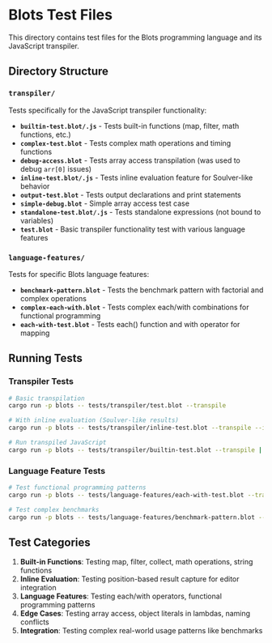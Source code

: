 # Blots Test Files

This directory contains test files for the Blots programming language and its JavaScript transpiler.

## Directory Structure

### `transpiler/`
Tests specifically for the JavaScript transpiler functionality:

- **`builtin-test.blot/.js`** - Tests built-in functions (map, filter, math functions, etc.)
- **`complex-test.blot`** - Tests complex math operations and timing functions
- **`debug-access.blot`** - Tests array access transpilation (was used to debug `arr[0]` issues)
- **`inline-test.blot/.js`** - Tests inline evaluation feature for Soulver-like behavior
- **`output-test.blot`** - Tests output declarations and print statements
- **`simple-debug.blot`** - Simple array access test case
- **`standalone-test.blot/.js`** - Tests standalone expressions (not bound to variables)
- **`test.blot`** - Basic transpiler functionality test with various language features

### `language-features/`
Tests for specific Blots language features:

- **`benchmark-pattern.blot`** - Tests the benchmark pattern with factorial and complex operations
- **`complex-each-with.blot`** - Tests complex each/with combinations for functional programming
- **`each-with-test.blot`** - Tests each() function and with operator for mapping

## Running Tests

### Transpiler Tests
```bash
# Basic transpilation
cargo run -p blots -- tests/transpiler/test.blot --transpile

# With inline evaluation (Soulver-like results)
cargo run -p blots -- tests/transpiler/inline-test.blot --transpile --inline-eval

# Run transpiled JavaScript
cargo run -p blots -- tests/transpiler/builtin-test.blot --transpile | node
```

### Language Feature Tests  
```bash
# Test functional programming patterns
cargo run -p blots -- tests/language-features/each-with-test.blot --transpile | node

# Test complex benchmarks
cargo run -p blots -- tests/language-features/benchmark-pattern.blot --transpile | node
```

## Test Categories

1. **Built-in Functions**: Testing map, filter, collect, math operations, string functions
2. **Inline Evaluation**: Testing position-based result capture for editor integration
3. **Language Features**: Testing each/with operators, functional programming patterns
4. **Edge Cases**: Testing array access, object literals in lambdas, naming conflicts
5. **Integration**: Testing complex real-world usage patterns like benchmarks